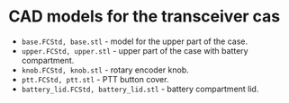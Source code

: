 # CAD models for the transceiver cas
- `base.FCStd, base.stl` - model for the upper part of the case.
- `upper.FCStd, upper.stl` - upper part of the case with battery compartment.
- `knob.FCStd, knob.stl` - rotary encoder knob.
- `ptt.FCStd, ptt.stl` - PTT button cover.
- `battery_lid.FCStd, battery_lid.stl` - battery compartment lid.

